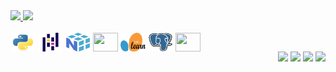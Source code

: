 <div>
    <a href="https://github.com/metatdown">
    <img height="160em" src="https://github-readme-stats.vercel.app/api?username=metatdown&show_icons=true&theme=great-gatsby&include_all_commits=true&count_private=true"/>
    <img height="160em" src="https://github-readme-stats.vercel.app/api/top-langs/?username=metatdown&layout=compact&langs_count=7&theme=great-gatsby"/>
    </a>
</div>
<div style="display: inline_block"><br>
  <img align="center" height="30" width="40" src="https://github.com/devicons/devicon/blob/master/icons/python/python-original.svg" />
  <img align="center" height="30" width="40" src="https://github.com/devicons/devicon/blob/master/icons/pandas/pandas-original.svg" />
  <img align="center" height="30" width="40" src="https://github.com/devicons/devicon/blob/master/icons/numpy/numpy-original.svg" />
  <img align="center" height="30" width="40" src="https://user-images.githubusercontent.com/104145773/171375260-c711bda4-ff6d-4693-9a91-b234744f13ad.svg" />
  <img align="center" height="30" width="40" src="https://github.com/scikit-learn/scikit-learn/blob/main/doc/logos/scikit-learn-logo-without-subtitle.svg" />
  <img align="center" height="30" width="40" src="https://github.com/devicons/devicon/raw/master/icons/postgresql/postgresql-original.svg" />
  <img align="center" height="30" width="40" src="https://github.com/marclelijveld/Power-BI-Icons/blob/main/SVG/Power-BI.svg" />
</div>
<div align="right"> 
 	<a href="https://www.datacamp.com/portfolio/MetAtDown" target="_blank"><img src="https://img.shields.io/badge/DataCamp-25a052?style=for-the-badge&logo=DataCamp&logoColor=black" target="_blank"></a>
  <a href="https://www.hackerrank.com/profile/MetAtDown" target="_blank"><img src="https://img.shields.io/badge/-Hackerrank-2EC866?style=for-the-badge&logo=HackerRank&logoColor=white" target="_blank"></a> 
     <a href="https://platform.stratascratch.com/user/MetAtDown" target="_blank"><img src="https://img.shields.io/badge/Scratch-4997d0?style=for-the-badge&logoColor=hex&label=Strata&labelColor=008080&color=grey" target="_blank"></a> 
    <a href="https://leetcode.com/MetAtDown/" target="_blank"><img src="https://img.shields.io/badge/-LeetCode-black?style=for-the-badge&logo=LeetCode&logoColor=orange" target="_blank"></a> 
</div>
